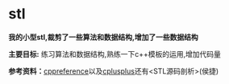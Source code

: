 # stl
**我的小型stl,裁剪了一些算法和数据结构,增加了一些数据结构**

**主要目标:** 练习算法和数据结构,熟练一下c++模板的运用,增加代码量

**参考资料：**[cppreference](http://zh.cppreference.com/w/cpp)以及[cplusplus](http://www.cplusplus.com/reference/)还有<STL源码剖析>(侯捷)
